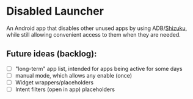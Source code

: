 # Disabled Launcher

An Android app that disables other unused apps by using ADB/[Shizuku](https://github.com/RikkaApps/Shizuku), while still
allowing convenient access to them when they are needed.

## Future ideas (backlog):

- [ ] "long-term" app list, intended for apps being active for some days
- [ ] manual mode, which allows any enable (once)
- [ ] Widget wrappers/placeholders
- [ ] Intent filters (open in app) placeholders
